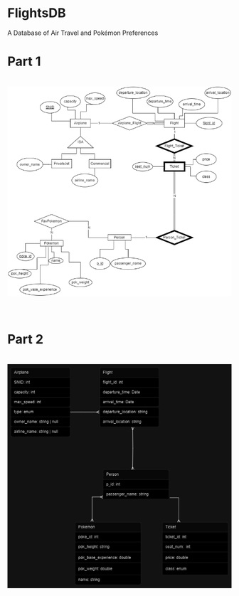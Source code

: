 # FlightsDB
A Database of Air Travel and Pokémon Preferences
<br/>
<h1>Part 1<h1/>
<img src=".\p1\AirplaneERD.drawio (1).png">
<br/><br/>
<h1>Part 2<h1/>
<img src=".\p2\Project2.drawio.png">